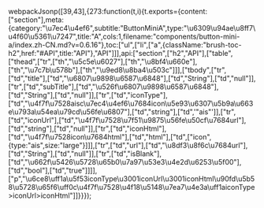 webpackJsonp([39,43],{273:function(t,i){t.exports={content:["section"],meta:{category:"\u7ec4\u4ef6",subtitle:"ButtonMiniA",type:"\u6309\u94ae\u8ff7\u4f60\u5361\u7247",title:"A",cols:1,filename:"components/button-mini-a/index.zh-CN.md?v=0.6.16"},toc:["ul",["li",["a",{className:"brush-toc-h2",href:"#API",title:"API"},"API"]]],api:["section",["h2","API"],["table",["thead",["tr",["th","\u5c5e\u6027"],["th","\u8bf4\u660e"],["th","\u7c7b\u578b"],["th","\u9ed8\u8ba4\u503c"]]],["tbody",["tr",["td","title"],["td","\u6807\u9898\u6587\u6848"],["td","String"],["td","null"]],["tr",["td","subTitle"],["td","\u526f\u6807\u9898\u6587\u6848"],["td","String"],["td","null"]],["tr",["td","iconType"],["td","\u4f7f\u7528aisc\u7ec4\u4ef6\u7684icon\u5e93\u6307\u5b9a\u663e\u793a\u54ea\u79cd\u56fe\u6807"],["td","string"],["td",'"ais"']],["tr",["td","iconUrl"],["td","\u4f7f\u7528\u7f51\u9875\u56fe\u50cf\u7684url"],["td","string"],["td","null"]],["tr",["td","iconHtml"],["td","\u4f7f\u7528icon\u7684html"],["td","html"],["td",["icon",{type:"ais",size:"large"}]]],["tr",["td","url"],["td","\u8df3\u8f6c\u7684url"],["td","String"],["td","null"]],["tr",["td","isBlank"],["td","\u662f\u5426\u5728\u65b0\u7a97\u53e3\u4e2d\u6253\u5f00"],["td","bool"],["td","true"]]]],["p","\u6ce8\uff1a\u5f53iconType\u3001iconUrl\u3001iconHtml\u90fd\u5b58\u5728\u65f6\uff0c\u4f7f\u7528\u4f18\u5148\u7ea7\u4e3a\uff1aiconType>iconUrl>iconHtml"]]}}});